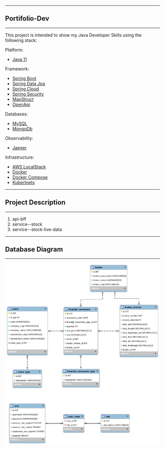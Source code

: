 
---
## Portifolio-Dev
---
This project is intended to show my Java Developer Skills using the following stack:

Platform:
* [Java 11](https://openjdk.org/projects/jdk/11/)

Framework:
* [Spring Boot](https://spring.io/projects/spring-boot)
* [Spring Data Jpa](https://spring.io/projects/spring-data-jpa)
* [Spring Cloud](https://spring.io/projects/spring-cloud)
* [Spring Security](https://spring.io/projects/spring-security)
* [MapStruct](https://mapstruct.org/)
* [OpenApi](https://www.openapis.org/)

Databases:
* [MySQL](https://www.mysql.com/)
* [MongoDb](https://www.mongodb.com/pt-br/)

Observability:
* [Jaeger](https://www.jaegertracing.io/)

Infrastructure:
* [AWS LocalStack](https://github.com/localstack/localstack)
* [Docker](https://www.docker.com/)
* [Docker Compose](https://docs.docker.com/compose/)
* [Kubertnets](https://kubernetes.io/pt-br/)

---
## Project Description
---
1. api-bff
2. service--stock
3. service--stock-live-data


---
## Database Diagram
---
![alt text][diagram]





[diagram]: https://github.com/goncalvesdiogo/Portifolio-Dev/blob/master/MySQLWorkbench-ERR/err-diagram.png





